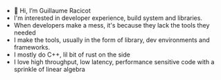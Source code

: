 - 👋 Hi, I’m Guillaume Racicot
- I'm interested in developer experience, build system and libraries.
- When developers make a mess, it's because they lack the tools they needed
- I make the tools, usually in the form of library, dev environments and frameworks.
- I mostly do C++, lil bit of rust on the side
- I love high throughput, low latency, performance sensitive code with a sprinkle of linear algebra

<!---
gracicot/gracicot is a ✨ special ✨ repository because its `README.md` (this file) appears on your GitHub profile.
You can click the Preview link to take a look at your changes.
--->
